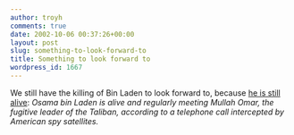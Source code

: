 ```yaml
---
author: troyh
comments: true
date: 2002-10-06 00:37:26+00:00
layout: post
slug: something-to-look-forward-to
title: Something to look forward to
wordpress_id: 1667
---
```


We still have the killing of Bin Laden to look forward to, because [he is still alive](http://www.guardian.co.uk/afghanistan/story/0,1284,805678,00.html): _Osama bin Laden is alive and regularly meeting Mullah Omar, the fugitive leader of the Taliban, according to a telephone call intercepted by American spy satellites._
